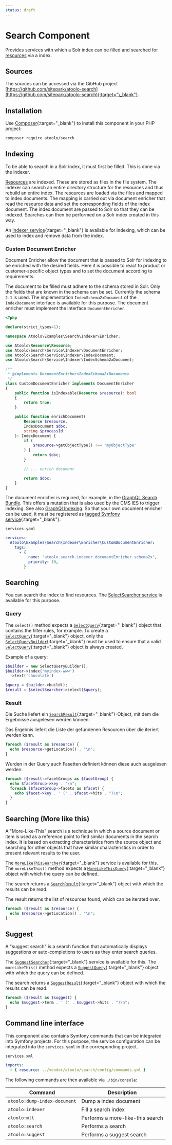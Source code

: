 ```yaml
---
status: draft
---
```


# Search Component

Provides services with which a Solr index can be filled and searched for [resources](resource.md) via a index.

## Sources

The sources can be accessed via the GibHub project [https://github.com/sitepark/atoolo-search](https://github.com/sitepark/atoolo-search){:target="\_blank"}.

## Installation

Use [Composer](https://getcomposer.org/){:target="\_blank"} to install this component in your PHP project:

```sh
composer require atoolo/search
```

## Indexing

To be able to search in a Solr index, it must first be filled. This is done via the indexer.

[Resources](resource.md#the-resource) are indexed. These are stored as files in the file system. The indexer can search an entire directory structure for the resources and thus rebuild an entire index. The resources are loaded via the files and mapped to index documents. The mapping is carried out via document enricher that read the resource data and set the corresponding fields of the index document. The index document are passed to Solr so that they can be indexed. Searches can then be performed on a Solr index created in this way.

An [Indexer service](https://github.com/sitepark/atoolo-search/blob/main/src/Indexer.php){:target="\_blank"} is available for indexing, which can be used to index and remove data from the index.

### Custom Document Enricher

Document Enricher allow the document that is passed to Solr for indexing to be enriched with the desired fields. Here it is possible to react to product or customer-specific object types and to set the document according to requirements.

The document to be filled must adhere to the schema stored in Solr. Only the fields that are known in the schema can be set. Currently the schema `2.1` is used. The implementation `IndexSchema2xDocument` of the `IndexDocument` interface is available for this purpose. The document enricher must implement the interface `DocumentEnricher`.

```php
<?php

declare(strict_types=1);

namespace Atoolo\Examples\Search\Indexer\Enricher;

use Atoolo\Resource\Resource;
use Atoolo\Search\Service\Indexer\DocumentEnricher;
use Atoolo\Search\Service\Indexer\IndexDocument;
use Atoolo\Search\Service\Indexer\IndexSchema2xDocument;

/**
 * @implements DocumentEnricher<IndexSchema2xDocument>
 */
class CustomDocumentEnricher implements DocumentEnricher
{
    public function isIndexable(Resource $resource): bool
    {
        return true;
    }

    public function enrichDocument(
        Resource $resource,
        IndexDocument $doc,
        string $processId
    ): IndexDocument {
        if (
            $resource->getObjectType() !== 'myObjectType'
        ) {
            return $doc;
        }

        // ... enrich document

        return $doc;
    }
}
```

The document enricher is required, for example, in the [GraphQL Search Bundle](../bundles/graphql-search.md). This offers a mutation that is also used by the CMS IES to trigger indexing. See also [GraphQl Indexing](../graphql/search/indexing.md). So that your own document enricher can be used, it must be registered as [tagged Symfony service](https://symfony.com/doc/current/service_container/tags.html){:target="\_blank"}.

`services.yaml`

```yaml
services:
  Atoolo\Examples\Search\Indexer\Enricher\CustomDocumentEnricher:
    tags:
      - {
          name: "atoolo.search.indexer.documentEnricher.schema2x",
          priority: 10,
        }
```

## Searching

You can search the index to find resources. The [SelectSearcher service](https://github.com/sitepark/atoolo-search/blob/main/src/SelectSearcher.php) is available for this purpose.

### Query

The `select()` method expects a [`SelectQuery`](https://github.com/sitepark/atoolo-search/blob/main/src/Dto/Search/Query/SelectQuery.php){:target="\_blank"} object that contains the filter rules, for example. To create a [`SelectQuery`](https://github.com/sitepark/atoolo-search/blob/main/src/Dto/Search/Query/SelectQuery.php){:target="\_blank"} object, only the [`SelectQueryBuilder`](https://github.com/sitepark/atoolo-search/blob/feature/initial-implementation/src/Dto/Search/Query/SelectQueryBuilder.php){:target="\_blank"} must be used to ensure that a valid [`SelectQuery`](https://github.com/sitepark/atoolo-search/blob/main/src/Dto/Search/Query/SelectQuery.php){:target="\_blank"} object is always created.

Example of a query:

```php
$builder = new SelectQueryBuilder();
$builder->index('myindex-www')
  ->text('chocolate')

$query = $builder->build();
$result = $selectSearcher->select($query);
```

### Result

Die Suche liefert ein [`SearchResult`](https://github.com/sitepark/atoolo-search/blob/main/src/Dto/Search/Result/SearchResult.php){:target="\_blank"}-Object, mit dem die Ergebnisse ausgelesen werden können.

Das Ergebnis liefert die Liste der gefundenen Resourcen über die iteriert werden kann.

```php
foreach ($result as $resource) {
  echo $resource->getLocation() . "\n";
}
```

Wurden in der Query auch Fasetten definiert können diese auch ausgelesen werden:

```php
foreach ($result->facetGroups as $facetGroup) {
  echo $facetGroup->key . "\n";
  foreach ($facetGroup->facets as $facet) {
    echo $facet->key . ' (' . $facet->hits . ")\n";
  }
}
```

## Searching (More like this)

A "More-Like-This" search is a technique in which a source document or item is used as a reference point to find similar documents in the search index. It is based on extracting characteristics from the source object and searching for other objects that have similar characteristics in order to present relevant results to the user.

The [`MoreLikeThisSearcher`](https://github.com/sitepark/atoolo-search/blob/main/src/MoreLikeThisSearcher.php){:target="\_blank"} service is available for this. The `moreLikeThis()` method expects a [`MoreLikeThisQuery`](https://github.com/sitepark/atoolo-search/blob/main/src/Dto/Search/Query/MoreLikeThisQuery.php){:target="\_blank"} object with which the query can be defined.

The search returns a [`SearchResult`](https://github.com/sitepark/atoolo-search/blob/main/src/Dto/Search/Result/SearchResult.php){:target="\_blank"} object with which the results can be read.

The result returns the list of resources found, which can be iterated over.

```php
foreach ($result as $resource) {
  echo $resource->getLocation() . "\n";
}
```

## Suggest

A "suggest search" is a search function that automatically displays suggestions or auto-completions to users as they enter search queries.

The [`SuggestSearcher`](https://github.com/sitepark/atoolo-search/blob/main/src/SuggestSearcher.php){:target="\_blank"} service is available for this. The `moreLikeThis()` method expects a [`SuggestQuery`](https://github.com/sitepark/atoolo-search/blob/main/src/Dto/Search/Query/SuggestQuery.php){:target="\_blank"} object with which the query can be defined.

The search returns a [`SuggestResult`](https://github.com/sitepark/atoolo-search/blob/main/src/Dto/Search/Result/SuggestResult.php){:target="\_blank"} object with which the results can be read.

```php
foreach ($result as $suggest) {
  echo $suggest->term . ' (' . $suggest->hits . ")\n";
}
```

## Command line interface

This component also contains Symfony commands that can be integrated into Symfony projects. For this purpose, the service configuration can be integrated into the `services.yaml` in the corresponding project.

`services.xml`

```yaml
imports:
  - { resource: ../vendor/atoolo/search/config/commands.yml }
```

The following commands are then available via `./bin/console`:

| Command                      | Description                      |
| ---------------------------- | -------------------------------- |
| `atoolo:dump-index-document` | Dump a index document            |
| `atoolo:indexer`             | Fill a search index              |
| `atoolo:mlt`                 | Performs a more-like-this search |
| `atoolo:search`              | Performs a search                |
| `atoolo:suggest`             | Performs a suggest search        |
